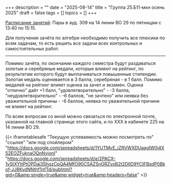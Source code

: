 +++
description = ""
date = "2025-08-14"
title = "Группа 25.Б11-мкн осень 2025"
draft = false
tags = []
topics = []
+++


[Расписание занятий](https://timetable.spbu.ru/MCSC):
Пары в ауд. 309 на 14 линии ВО 29 по пятницам с 13:40 по 15:15.

Для получения зачёта по алгебре необходимо получить все плюсики по всем задачам, то есть решить все задачи всех контрольных и самостоятельных работ.
***
Помимо зачёта, по окончании каждого семестра будут раздаваться золотые и серебряные медали, которые влияют на рейтинг, по результатам которого будут выплачиваться повышенные стипендии. Золотая медаль оценивается в 3 балла, серебряная - в 1 балл. Помимо медалей на рейтинг влияет оценка за зачет и экзамен. Оценка "отлично" даёт +1 балл, "удовлетворительно" - -3 балла, "неудовлетворительно" - -6 баллов, "не зачтено" или неявка без уважительной причины - -6 баллов, неявка по уважительной причине не влияет на рейтинг.

По всем вопросам со мной можно связаться по электронной почте, указанной на главной странице этого сайта, и по ХХХ в кабинете 225 на 14 линии ВО 29.

{{< iframetablesafe "Текущую успеваемость можно посмотреть по" "ссылке" "или под спойлером" "https://docs.google.com/spreadsheets/d/1YUTMvE_iZRVWXDUaagIW0i4X52EOZFuknaOQnNyjonI" "https://docs.google.com/spreadsheets/d/e/2PACX-1vStXYttPtOPDai3ShqzCpQA4MfO90CSAZSnGRZyoB2t2DlID9YCIFBsdP0Bkof-JJ8KvdNNthf1nfTd/pubhtml?gid=0&amp;single=true&amp;widget=true&amp;headers=false" >}}
